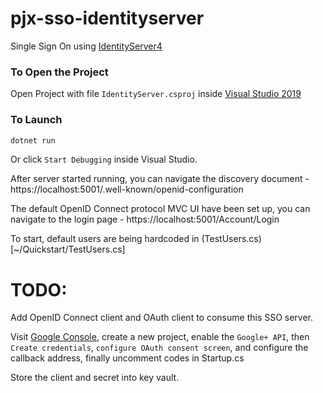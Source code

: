 # pjx-sso-identityserver

Single Sign On using [IdentityServer4](https://identityserver4.readthedocs.io/)

### To Open the Project

Open Project with file `IdentityServer.csproj` inside [Visual Studio 2019](https://visualstudio.microsoft.com/vs/older-downloads/)

### To Launch

```bash
dotnet run
```

Or click `Start Debugging` inside Visual Studio.

After server started running, you can navigate the discovery document - https://localhost:5001/.well-known/openid-configuration

The default OpenID Connect protocol MVC UI have been set up, you can navigate to the login page - https://localhost:5001/Account/Login

To start, default users are being hardcoded in (TestUsers.cs)[~/Quickstart/TestUsers.cs]



# TODO: 

Add OpenID Connect client and OAuth client to consume this SSO server.

Visit [Google Console](https://console.developers.google.com/), create a new project, enable the `Google+ API`, then `Create credentials`, `configure OAuth consent screen`, and configure the callback address, finally uncomment codes in Startup.cs

Store the client and secret into key vault.
